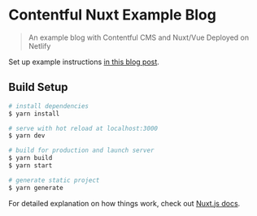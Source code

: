 # Contentful Nuxt Example Blog

> An example blog with Contentful CMS and Nuxt/Vue Deployed on Netlify

Set up example instructions [in this blog post](https://netlify.com/blog/2020/04/11/create-a-blog-with-contentful-and-nuxt/).

## Build Setup

```bash
# install dependencies
$ yarn install

# serve with hot reload at localhost:3000
$ yarn dev

# build for production and launch server
$ yarn build
$ yarn start

# generate static project
$ yarn generate
```

For detailed explanation on how things work, check out [Nuxt.js docs](https://nuxtjs.org).
